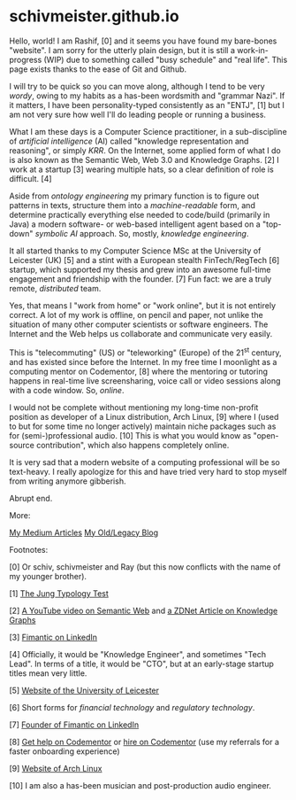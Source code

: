 # schivmeister.github.io

Hello, world! I am Rashif, [0] and it seems you have found my bare-bones
"website".  I am sorry for the utterly plain design, but it is still a
work-in-progress (WIP) due to something called "busy schedule" and "real life".
This page exists thanks to the ease of Git and Github.

I will try to be quick so you can move along, although I tend to be very
_wordy_, owing to my habits as a has-been wordsmith and "grammar Nazi". If it
matters, I have been personality-typed consistently as an "ENTJ", [1] but I am
not very sure how well I'll do leading people or running a business.

What I am these days is a Computer Science practitioner, in a sub-discipline of
_artificial intelligence_ (AI) called "knowledge representation and reasoning", or
simply _KRR_. On the Internet, some applied form of what I do is also known as
the Semantic Web, Web 3.0 and Knowledge Graphs. [2] I work at a startup [3]
wearing multiple hats, so a clear definition of role is difficult. [4]

Aside from _ontology engineering_ my primary function is to figure out patterns
in texts, structure them into a _machine-readable_ form, and determine
practically everything else needed to code/build (primarily in Java) a modern
software- or web-based intelligent agent based on a "top-down" _symbolic AI_
approach. So, mostly, _knowledge engineering_.

It all started thanks to my Computer Science MSc at the University of Leicester
(UK) [5] and a stint with a European stealth FinTech/RegTech [6] startup, which
supported my thesis and grew into an awesome full-time engagement and
friendship with the founder. [7] Fun fact: we are a truly remote, _distributed_
team.

Yes, that means I "work from home" or "work online", but it is not entirely
correct. A lot of my work is offline, on pencil and paper, not unlike the
situation of many other computer scientists or software engineers. The Internet
and the Web helps us collaborate and communicate very easily.

This is "telecommuting" (US) or "teleworking" (Europe) of the 21<sup>st</sup>
century, and has existed since before the Internet. In my free time I moonlight
as a computing mentor on Codementor, [8] where the mentoring or tutoring
happens in real-time live screensharing, voice call or video sessions along
with a code window. So, _online_.

I would not be complete without mentioning my long-time non-profit position as
developer of a Linux distribution, Arch Linux, [9] where I (used to but for
some time no longer actively) maintain niche packages such as for
(semi-)professional audio. [10] This is what you would know as "open-source
contribution", which also happens completely online.

It is very sad that a modern website of a computing professional will be so
text-heavy. I really apologize for this and have tried very hard to stop myself
from writing anymore gibberish.

Abrupt end.

More:

[My Medium Articles](https://medium.com/@schivmeister)
[My Old/Legacy Blog](http://schivmeister.wordpress.com/)

Footnotes:

[0] Or schiv, schivmeister and Ray (but this now conflicts with the name of my younger brother).

[1] [The Jung Typology Test](http://www.humanmetrics.com/cgi-win/jtypes2.asp)

[2] [A YouTube video on Semantic Web](https://www.youtube.com/watch?v=OM6XIICm_qo) and [a ZDNet Article on Knowledge Graphs](https://www.zdnet.com/article/knowledge-graphs-beyond-the-hype-getting-knowledge-in-and-out-of-graphs-and-databases/)

[3] [Fimantic on LinkedIn](https://www.linkedin.com/company/fimantic/)

[4] Officially, it would be "Knowledge Engineer", and sometimes "Tech Lead". In
terms of a title, it would be "CTO", but at an early-stage startup titles mean
very little.

[5] [Website of the University of Leicester](https://le.ac.uk/)

[6] Short forms for _financial technology_ and _regulatory technology_.

[7] [Founder of Fimantic on LinkedIn](https://nl.linkedin.com/in/markmuyres)

[8] [Get help on Codementor](https://www.codementor.io?referral=rashif-1czlgqp1yj) or [hire on Codementor](https://hire.codementor.io?referral=rashif-1czlgqp1yj) (use my referrals for a faster onboarding experience)

[9] [Website of Arch Linux](http://archlinux.org/)

[10] I am also a has-been musician and post-production audio engineer.
